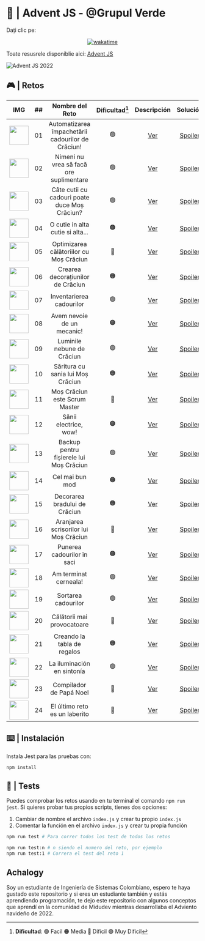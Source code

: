 # 🌟 | Advent JS - @Grupul Verde 

Dați clic pe:

<div align="center">
<a href="https://wakatime.com/badge/user/dfad5e3e-d673-48d4-a2d9-29c1c546ed80/project/13d232f7-5f61-455e-9881-ad9601346286"><img src="https://wakatime.com/badge/user/dfad5e3e-d673-48d4-a2d9-29c1c546ed80/project/13d232f7-5f61-455e-9881-ad9601346286.svg" alt="wakatime"></a>
</div>

Toate resusrele disponiblie aici: [Advent JS](https://adventjs.dev/)

![Advent JS 2022](https://i.imgur.com/HUihoze.jpg)

## 🎮 | Retos

|                                 IMG                                  | ##  |                  Nombre del Reto                  | Dificultad[^1] |                  Descripción                   |                                   Solución                                    |                Video                |
| :------------------------------------------------------------------: | :-: | :-----------------------------------------------: | :------------: | :--------------------------------------------: | :---------------------------------------------------------------------------: | :---------------------------------: |
| <img src="https://i.imgur.com/5zLFcNf.png" width="50" height="50" /> | 01  |    Automatizarea împachetării cadourilor de Crăciun!   |       🟢       | [Ver](https://adventjs.dev/challenges/2022/1)  | [Spoiler](https://github.com/Achalogy/advent-js-2022/tree/main/retos/reto-1)  | [Ver](https://youtu.be/AlsPi16-xgI) |
| <img src="https://i.imgur.com/kIxSKDL.png" width="50" height="50" /> | 02  |    Nimeni nu vrea să facă ore suplimentare          |       🟢       | [Ver](https://adventjs.dev/challenges/2022/2)  | [Spoiler](https://github.com/Achalogy/advent-js-2022/tree/main/retos/reto-2)  | [Ver](https://youtu.be/ffPb7gMjaNE) |
| <img src="https://i.imgur.com/XCyw0U8.png" width="50" height="50" /> | 03  | Câte cutii cu cadouri poate duce Moș Crăciun? |       🟢       | [Ver](https://adventjs.dev/challenges/2022/3)  | [Spoiler](https://github.com/Achalogy/advent-js-2022/tree/main/retos/reto-3)  | [Ver](https://youtu.be/rCFlRQHvTQ8) |
| <img src="https://i.imgur.com/L85pHE7.png" width="50" height="50" /> | 04  |      O cutie in alta cutie si alta...       |       🟠       | [Ver](https://adventjs.dev/challenges/2022/4)  | [Spoiler](https://github.com/Achalogy/advent-js-2022/tree/main/retos/reto-4)  | [Ver](https://youtu.be/8HLJUp9zvTs) |
| <img src="https://i.imgur.com/y7Z0k6w.png" width="50" height="50" /> | 05  |            Optimizarea călătoriilor cu Moș Crăciun            |       🔴       | [Ver](https://adventjs.dev/challenges/2022/5)  | [Spoiler](https://github.com/Achalogy/advent-js-2022/tree/main/retos/reto-5)  | [Ver](https://youtu.be/BcpHWwe0ZIE) |
| <img src="https://i.imgur.com/hRsRMt1.png" width="50" height="50" /> | 06  |             Crearea decorațiunilor de Crăciun             |       🟠       | [Ver](https://adventjs.dev/challenges/2022/6)  | [Spoiler](https://github.com/Achalogy/advent-js-2022/tree/main/retos/reto-6)  | [Ver](https://youtu.be/-d93s9GGr0I) |
| <img src="https://i.imgur.com/SVnRN4G.png" width="50" height="50" /> | 07  |          Inventarierea cadourilor           |       🟢       | [Ver](https://adventjs.dev/challenges/2022/7)  | [Spoiler](https://github.com/Achalogy/advent-js-2022/tree/main/retos/reto-7)  | [Ver](https://youtu.be/aRxTAaMZhvA) |
| <img src="https://i.imgur.com/samqqgX.png" width="50" height="50" /> | 08  |            Avem nevoie de un mecanic!             |       🟠       | [Ver](https://adventjs.dev/challenges/2022/8)  | [Spoiler](https://github.com/Achalogy/advent-js-2022/tree/main/retos/reto-8)  | [Ver](https://youtu.be/QGjEV-GvmKI) |
| <img src="https://i.imgur.com/0mkkbXx.png" width="50" height="50" /> | 09  |            Luminile nebune de Crăciun             |       🟢       | [Ver](https://adventjs.dev/challenges/2022/9)  | [Spoiler](https://github.com/Achalogy/advent-js-2022/tree/main/retos/reto-9)  | [Ver](https://youtu.be/yvuM5smJ7Zo) |
| <img src="https://i.imgur.com/Z8CTPPx.png" width="50" height="50" /> | 10  |         Săritura cu sania lui Moș Crăciun          |       🟠       | [Ver](https://adventjs.dev/challenges/2022/10) | [Spoiler](https://github.com/Achalogy/advent-js-2022/tree/main/retos/reto-10) | [Ver](https://youtu.be/fsQ6lOhLUj8) |
| <img src="https://i.imgur.com/pjzw0mA.png" width="50" height="50" /> | 11  |             Moș Crăciun este Scrum Master             |       🔴       | [Ver](https://adventjs.dev/challenges/2022/11) | [Spoiler](https://github.com/Achalogy/advent-js-2022/tree/main/retos/reto-11) | [Ver](https://youtu.be/mi2Yc7tAYmo) |
| <img src="https://i.imgur.com/Iy7FnZH.png" width="50" height="50" /> | 12  |            Sănii electrice, wow!             |       🟠       | [Ver](https://adventjs.dev/challenges/2022/12) | [Spoiler](https://github.com/Achalogy/advent-js-2022/tree/main/retos/reto-12) | [Ver](https://youtu.be/cnoYD67Ww9A) |
| <img src="https://i.imgur.com/MeJZo6u.png" width="50" height="50" /> | 13  |        Backup pentru fișierele lui Moș Crăciun        |       🟢       | [Ver](https://adventjs.dev/challenges/2022/13) | [Spoiler](https://github.com/Achalogy/advent-js-2022/tree/main/retos/reto-13) | [Ver](https://youtu.be/zLWjdR-6SHc) |
| <img src="https://i.imgur.com/WC5GQN6.png" width="50" height="50" /> | 14  |                  Cel mai bun mod                  |       🟠       | [Ver](https://adventjs.dev/challenges/2022/14) | [Spoiler](https://github.com/Achalogy/advent-js-2022/tree/main/retos/reto-14) |            NO DISPONIBLE            |
| <img src="https://i.imgur.com/10tpmKJ.png" width="50" height="50" /> | 15  |           Decorarea bradului de Crăciun           |       🟠       | [Ver](https://adventjs.dev/challenges/2022/15) | [Spoiler](https://github.com/Achalogy/advent-js-2022/tree/main/retos/reto-15) |            NO DISPONIBLE            |
| <img src="https://i.imgur.com/7wzoH9Q.png" width="50" height="50" /> | 16  |      Aranjarea scrisorilor lui Moș Crăciun         |       🔴       | [Ver](https://adventjs.dev/challenges/2022/16) | [Spoiler](https://github.com/Achalogy/advent-js-2022/tree/main/retos/reto-16) |            NO DISPONIBLE            |
| <img src="https://i.imgur.com/1d7NZ33.png" width="50" height="50" /> | 17  |           Punerea cadourilor în saci           |       🟠       | [Ver](https://adventjs.dev/challenges/2022/17) | [Spoiler](https://github.com/Achalogy/advent-js-2022/tree/main/retos/reto-17) |            NO DISPONIBLE            |
| <img src="https://i.imgur.com/5E0rjbV.png" width="50" height="50" /> | 18  |             Am terminat cerneala!              |       🟢       | [Ver](https://adventjs.dev/challenges/2022/18) | [Spoiler](https://github.com/Achalogy/advent-js-2022/tree/main/retos/reto-18) |            NO DISPONIBLE            |
| <img src="https://i.imgur.com/hbBuJZH.png" width="50" height="50" /> | 19  |               Sortarea cadourilor               |       🟢       | [Ver](https://adventjs.dev/challenges/2022/19) | [Spoiler](https://github.com/Achalogy/advent-js-2022/tree/main/retos/reto-19) |            NO DISPONIBLE            |
| <img src="https://i.imgur.com/YWBwVY2.png" width="50" height="50" /> | 20  |       Călătorii mai provocatoare                |       🔴       | [Ver](https://adventjs.dev/challenges/2022/20) | [Spoiler](https://github.com/Achalogy/advent-js-2022/tree/main/retos/reto-20) |            NO DISPONIBLE            |
| <img src="https://i.imgur.com/9eyxAFH.png" width="50" height="50" /> | 21  |            Creando la tabla de regalos            |       🟠       | [Ver](https://adventjs.dev/challenges/2022/21) | [Spoiler](https://github.com/Achalogy/advent-js-2022/tree/main/retos/reto-21) |            NO DISPONIBLE            |
| <img src="https://i.imgur.com/sANx7vo.png" width="50" height="50" /> | 22  |            La iluminación en sintonía             |       🟢       | [Ver](https://adventjs.dev/challenges/2022/22) | [Spoiler](https://github.com/Achalogy/advent-js-2022/tree/main/retos/reto-22) |            NO DISPONIBLE            |
| <img src="https://i.imgur.com/8UEEMyH.png" width="50" height="50" /> | 23  |              Compilador de Papá Noel              |       🔴       | [Ver](https://adventjs.dev/challenges/2022/23) | [Spoiler](https://github.com/Achalogy/advent-js-2022/tree/main/retos/reto-23) |            NO DISPONIBLE            |
| <img src="https://i.imgur.com/FmXcVms.png" width="50" height="50" /> | 24  |           El último reto es un laberito           |       🔴       | [Ver](https://adventjs.dev/challenges/2022/24) | [Spoiler](https://github.com/Achalogy/advent-js-2022/tree/main/retos/reto-24) |            NO DISPONIBLE            |

[^1]: **Dificultad**: 🟢 Facil 🟠 Media 🔴 Dificil 🟣 Muy Dificil

## ⌨️ | Instalación

Instala Jest para las pruebas con:

`npm install`

## 🧪 | Tests

Puedes comprobar los retos usando en tu terminal el comando `npm run jest`.
Si quieres probar tus propios scripts, tienes dos opciones:

1. Cambiar de nombre el archivo `index.js` y crear tu propio `index.js`
2. Comentar la función en el archivo `index.js` y crear tu propia función

```bash
npm run test # Para correr todos los test de todos los retos

npm run test:n # n siendo el numero del reto, por ejemplo
npm run test:1 # Correra el test del reto 1
```

## Achalogy

Soy un estudiante de Ingeniería de Sistemas Colombiano, espero te haya gustado este repositorio y si eres un estudiante también y estás aprendiendo programación, te dejo este repositorio con algunos conceptos que aprendí en la comunidad de Midudev mientras desarrollaba el Adviento navideño de 2022.
